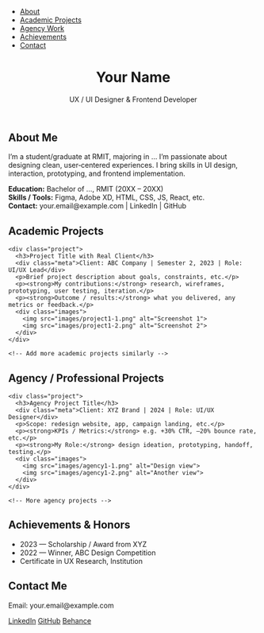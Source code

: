 <!DOCTYPE html>
<html lang="en">
<head>
  <meta charset="UTF-8" />
  <meta name="viewport" content="width=device-width, initial-scale=1.0" />
  <title>Your Name — Portfolio</title>
  <!-- Google Fonts -->
  <link rel="preconnect" href="https://fonts.googleapis.com" />
  <link rel="preconnect" href="https://fonts.gstatic.com" crossorigin />
  <link
    href="https://fonts.googleapis.com/css2?family=Poppins:wght@400;600;700&family=Open+Sans:wght@300;400;600&display=swap"
    rel="stylesheet"
  />
  <link rel="stylesheet" href="style.css" />
</head>
<body>

  <nav>
    <div class="container">
      <ul>
        <li><a href="#about" class="nav-link">About</a></li>
        <li><a href="#academic-projects" class="nav-link">Academic Projects</a></li>
        <li><a href="#agency-projects" class="nav-link">Agency Work</a></li>
        <li><a href="#achievements" class="nav-link">Achievements</a></li>
        <li><a href="#contact" class="nav-link">Contact</a></li>
      </ul>
    </div>
  </nav>

  <header id="hero">
    <h1>Your Name</h1>
    <p>UX / UI Designer & Frontend Developer</p>
  </header>

  <section id="about">
    <div class="section-heading"><h2>About Me</h2></div>
    <p>
      I’m a student/graduate at RMIT, majoring in … I’m passionate about designing clean, user‑centered experiences.
      I bring skills in UI design, interaction, prototyping, and frontend implementation.
    </p>
    <p>
      <strong>Education:</strong> Bachelor of …, RMIT (20XX – 20XX) <br>
      <strong>Skills / Tools:</strong> Figma, Adobe XD, HTML, CSS, JS, React, etc. <br>
      <strong>Contact:</strong> your.email@example.com | LinkedIn | GitHub
    </p>
  </section>

  <section id="academic-projects">
    <div class="section-heading"><h2>Academic Projects</h2></div>

    <div class="project">
      <h3>Project Title with Real Client</h3>
      <div class="meta">Client: ABC Company | Semester 2, 2023 | Role: UI/UX Lead</div>
      <p>Brief project description about goals, constraints, etc.</p>
      <p><strong>My contributions:</strong> research, wireframes, prototyping, user testing, iteration.</p>
      <p><strong>Outcome / results:</strong> what you delivered, any metrics or feedback.</p>
      <div class="images">
        <img src="images/project1-1.png" alt="Screenshot 1">
        <img src="images/project1-2.png" alt="Screenshot 2">
      </div>
    </div>

    <!-- Add more academic projects similarly -->
  </section>

  <section id="agency-projects">
    <div class="section-heading"><h2>Agency / Professional Projects</h2></div>

    <div class="project">
      <h3>Agency Project Title</h3>
      <div class="meta">Client: XYZ Brand | 2024 | Role: UI/UX Designer</div>
      <p>Scope: redesign website, app, campaign landing, etc.</p>
      <p><strong>KPIs / Metrics:</strong> e.g. +30% CTR, –20% bounce rate, etc.</p>
      <p><strong>My Role:</strong> design ideation, prototyping, handoff, testing.</p>
      <div class="images">
        <img src="images/agency1-1.png" alt="Design view">
        <img src="images/agency1-2.png" alt="Another view">
      </div>
    </div>

    <!-- More agency projects -->
  </section>

  <section id="achievements" class="achievements">
    <div class="section-heading"><h2>Achievements & Honors</h2></div>
    <ul>
      <li>2023 — Scholarship / Award from XYZ</li>
      <li>2022 — Winner, ABC Design Competition</li>
      <li>Certificate in UX Research, Institution</li>
      <!-- more -->
    </ul>
  </section>

  <footer id="contact">
    <h2>Contact Me</h2>
    <p>Email: your.email@example.com</p>
    <div class="contact-links">
      <a href="https://linkedin.com/in/yourprofile" target="_blank">LinkedIn</a>
      <a href="https://github.com/yourusername" target="_blank">GitHub</a>
      <a href="https://behance.net/yourportfolio" target="_blank">Behance</a>
    </div>
  </footer>

  <script src="script.js"></script>
</body>
</html>
